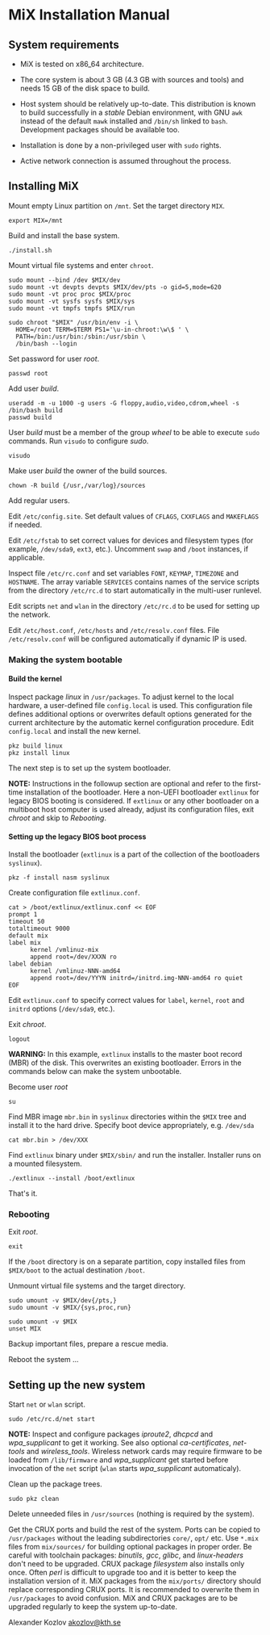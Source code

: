 MiX Installation Manual
=======================

System requirements
-------------------

* MiX is tested on x86_64 architecture.

* The core system is about 3 GB (4.3 GB with sources and tools) and
needs 15 GB of the disk space to build.

* Host system should be relatively up-to-date. This distribution is
known to build successfully in a *stable* Debian environment, with GNU
`awk` instead of the default `mawk` installed and `/bin/sh` linked to
`bash`. Development packages should be available too.

* Installation is done by a non-privileged user with `sudo` rights.

* Active network connection is assumed throughout the process.


Installing MiX
--------------

Mount empty Linux partition on `/mnt`. Set the target directory `MIX`.

	export MIX=/mnt

Build and install the base system.

	./install.sh

Mount virtual file systems and enter `chroot`.

	sudo mount --bind /dev $MIX/dev
	sudo mount -vt devpts devpts $MIX/dev/pts -o gid=5,mode=620
	sudo mount -vt proc proc $MIX/proc
	sudo mount -vt sysfs sysfs $MIX/sys
	sudo mount -vt tmpfs tmpfs $MIX/run

	sudo chroot "$MIX" /usr/bin/env -i \
	  HOME=/root TERM=$TERM PS1='\u-in-chroot:\w\$ ' \
	  PATH=/bin:/usr/bin:/sbin:/usr/sbin \
	  /bin/bash --login

Set password for user *root*.

	passwd root

Add user *build*. 

	useradd -m -u 1000 -g users -G floppy,audio,video,cdrom,wheel -s /bin/bash build
	passwd build

User *build* must be a member of the group *wheel* to be able to execute
`sudo` commands. Run `visudo` to configure *sudo*.

	visudo

Make user *build* the owner of the build sources.

	chown -R build {/usr,/var/log}/sources

Add regular users.

Edit `/etc/config.site`. Set default values of `CFLAGS`, `CXXFLAGS` and
`MAKEFLAGS` if needed.

Edit `/etc/fstab` to set correct values for devices and filesystem types
(for example, `/dev/sda9`, `ext3`, etc.). Uncomment `swap` and `/boot`
instances, if applicable.

Inspect file `/etc/rc.conf` and set variables `FONT`, `KEYMAP`, `TIMEZONE`
and `HOSTNAME`. The array variable `SERVICES` contains names of the
service scripts from the directory `/etc/rc.d` to start automatically
in the multi-user runlevel.

Edit scripts `net` and `wlan` in the directory `/etc/rc.d` to be used
for setting up the network.

Edit `/etc/host.conf`, `/etc/hosts` and `/etc/resolv.conf` files. File
`/etc/resolv.conf` will be configured automatically if dynamic IP is used.


### Making the system bootable ###

#### Build the kernel ####

Inspect package *linux* in `/usr/packages`. To adjust kernel to the local
hardware, a user-defined file `config.local` is used. This configuration
file defines additional options or overwrites default options generated
for the current architecture by the automatic kernel configuration
procedure. Edit `config.local` and install the new kernel.

	pkz build linux
	pkz install linux

The next step is to set up the system bootloader.

**NOTE:** Instructions in the followup section are optional and refer to
the first-time installation of the bootloader. Here a non-UEFI bootloader
`extlinux` for legacy BIOS booting is considered. If `extlinux` or any
other bootloader on a multiboot host computer is used already, adjust
its configuration files, exit *chroot* and skip to *Rebooting*.


#### Setting up the legacy BIOS boot process ####

Install the bootloader (`extlinux` is a part of the collection of the
bootloaders `syslinux`).

	pkz -f install nasm syslinux

Create configuration file `extlinux.conf`.

	cat > /boot/extlinux/extlinux.conf << EOF
	prompt 1
	timeout 50
	totaltimeout 9000
	default mix
	label mix
	      kernel /vmlinuz-mix
	      append root=/dev/XXXN ro
	label debian
	      kernel /vmlinuz-NNN-amd64
	      append root=/dev/YYYN initrd=/initrd.img-NNN-amd64 ro quiet
	EOF

Edit `extlinux.conf` to specify correct values for `label`, `kernel`,
`root` and `initrd` options (`/dev/sda9`, etc.).

Exit *chroot*.

	logout

**WARNING:** In this example, `extlinux` installs to the master boot
record (MBR) of the disk. This overwrites an existing bootloader. Errors
in the commands below can make the system unbootable.

Become user *root*

	su

Find MBR image `mbr.bin` in `syslinux` directories within the `$MIX`
tree and install it to the hard drive. Specify boot device appropriately,
e.g. `/dev/sda`

	cat mbr.bin > /dev/XXX

Find `extlinux` binary under `$MIX/sbin/` and run the installer.
Installer runs on a mounted filesystem.

	./extlinux --install /boot/extlinux 

That's it.


### Rebooting ###

Exit *root*.

	exit

If the `/boot` directory is on a separate partition, copy installed
files from `$MIX/boot` to the actual destination `/boot`.

Unmount virtual file systems and the target directory.

	sudo umount -v $MIX/dev{/pts,}
	sudo umount -v $MIX/{sys,proc,run}

	sudo umount -v $MIX
	unset MIX

Backup important files, prepare a rescue media.

Reboot the system ...


Setting up the new system
-------------------------

Start `net` or `wlan` script.

	sudo /etc/rc.d/net start

**NOTE:** Inspect and configure packages *iproute2*, *dhcpcd* and
*wpa_supplicant* to get it working. See also optional *ca-certificates*,
*net-tools* and *wireless_tools*. Wireless network cards may require
firmware to be loaded from `/lib/firmware` and *wpa_supplicant*
get started before invocation of the `net` script (`wlan` starts
*wpa_supplicant* automaticaly).

Clean up the package trees.

	sudo pkz clean

Delete unneeded files in `/usr/sources` (nothing is required by the
system).

Get the CRUX ports and build the rest of the system. Ports can be copied
to `/usr/packages` without the leading subdirectories `core/`, `opt/`
etc. Use `*.mix` files from `mix/sources/` for building optional packages
in proper order. Be careful with toolchain packages: *binutils*, *gcc*,
*glibc*, and *linux-headers* don't need to be upgraded. CRUX package
*filesystem* also installs only once. Often *perl* is difficult to
upgrade too and it is better to keep the installation version of it. MiX
packages from the `mix/ports/` directory should replace corresponding
CRUX ports. It is recommended to overwrite them in `/usr/packages` to
avoid confusion.  MiX and CRUX packages are to be upgraded regularly to
keep the system up-to-date.

Alexander Kozlov <akozlov@kth.se>  
